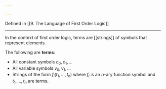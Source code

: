 ```yaml
---

---
```

Defined in [[9. The Language of First Order Logic]]

---
In the context of first order logic, terms are [[strings]] of symbols that represent elements.

The following are **terms**:
- All constant symbols $c_0, c_1, \dots$
- All variable symbols $v_0, v_1, \dots$
- Strings of the form $f_i(t_1,\dots,t_n)$ where $f_i$ is an $n$-ary function symbol and $t_1,\dots,t_n$ are terms.